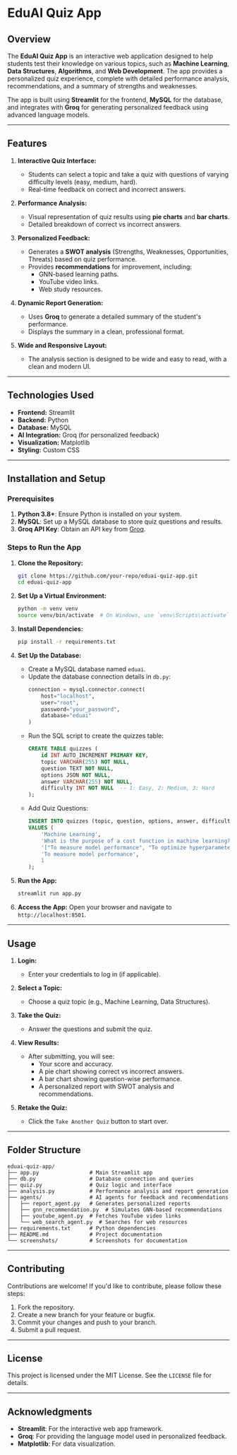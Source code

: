 # EduAI Quiz App

## Overview

The **EduAI Quiz App** is an interactive web application designed to help students test their knowledge on various topics, such as **Machine Learning**, **Data Structures**, **Algorithms**, and **Web Development**. The app provides a personalized quiz experience, complete with detailed performance analysis, recommendations, and a summary of strengths and weaknesses.

The app is built using **Streamlit** for the frontend, **MySQL** for the database, and integrates with **Groq** for generating personalized feedback using advanced language models.

---

## Features

1. **Interactive Quiz Interface:**
   - Students can select a topic and take a quiz with questions of varying difficulty levels (easy, medium, hard).
   - Real-time feedback on correct and incorrect answers.

2. **Performance Analysis:**
   - Visual representation of quiz results using **pie charts** and **bar charts**.
   - Detailed breakdown of correct vs incorrect answers.

3. **Personalized Feedback:**
   - Generates a **SWOT analysis** (Strengths, Weaknesses, Opportunities, Threats) based on quiz performance.
   - Provides **recommendations** for improvement, including:
     - GNN-based learning paths.
     - YouTube video links.
     - Web study resources.

4. **Dynamic Report Generation:**
   - Uses **Groq** to generate a detailed summary of the student's performance.
   - Displays the summary in a clean, professional format.

5. **Wide and Responsive Layout:**
   - The analysis section is designed to be wide and easy to read, with a clean and modern UI.

---

## Technologies Used

- **Frontend:** Streamlit
- **Backend:** Python
- **Database:** MySQL
- **AI Integration:** Groq (for personalized feedback)
- **Visualization:** Matplotlib
- **Styling:** Custom CSS

---

## Installation and Setup

### Prerequisites

1. **Python 3.8+**: Ensure Python is installed on your system.
2. **MySQL**: Set up a MySQL database to store quiz questions and results.
3. **Groq API Key**: Obtain an API key from [Groq](https://groq.com/).

### Steps to Run the App

1. **Clone the Repository:**
   ```bash
   git clone https://github.com/your-repo/eduai-quiz-app.git
   cd eduai-quiz-app
   ```

2. **Set Up a Virtual Environment:**
   ```bash
   python -m venv venv
   source venv/bin/activate  # On Windows, use `venv\Scripts\activate`
   ```

3. **Install Dependencies:**
   ```bash
   pip install -r requirements.txt
   ```

4. **Set Up the Database:**
   - Create a MySQL database named `eduai`.
   - Update the database connection details in `db.py`:
     ```python
     connection = mysql.connector.connect(
         host="localhost",
         user="root",
         password="your_password",
         database="eduai"
     )
     ```
   - Run the SQL script to create the quizzes table:
     ```sql
     CREATE TABLE quizzes (
         id INT AUTO_INCREMENT PRIMARY KEY,
         topic VARCHAR(255) NOT NULL,
         question TEXT NOT NULL,
         options JSON NOT NULL,
         answer VARCHAR(255) NOT NULL,
         difficulty INT NOT NULL  -- 1: Easy, 2: Medium, 3: Hard
     );
     ```
   - Add Quiz Questions:
     ```sql
     INSERT INTO quizzes (topic, question, options, answer, difficulty)
     VALUES (
         'Machine Learning',
         'What is the purpose of a cost function in machine learning?',
         '["To measure model performance", "To optimize hyperparameters", "To preprocess data", "To visualize data"]',
         'To measure model performance',
         1
     );
     ```

5. **Run the App:**
   ```bash
   streamlit run app.py
   ```

6. **Access the App:**
   Open your browser and navigate to `http://localhost:8501`.

---

## Usage

1. **Login:**
   - Enter your credentials to log in (if applicable).

2. **Select a Topic:**
   - Choose a quiz topic (e.g., Machine Learning, Data Structures).

3. **Take the Quiz:**
   - Answer the questions and submit the quiz.

4. **View Results:**
   - After submitting, you will see:
     - Your score and accuracy.
     - A pie chart showing correct vs incorrect answers.
     - A bar chart showing question-wise performance.
     - A personalized report with SWOT analysis and recommendations.

5. **Retake the Quiz:**
   - Click the `Take Another Quiz` button to start over.

---

## Folder Structure
```
eduai-quiz-app/
├── app.py                # Main Streamlit app
├── db.py                 # Database connection and queries
├── quiz.py               # Quiz logic and interface
├── analysis.py           # Performance analysis and report generation
├── agents/               # AI agents for feedback and recommendations
│   ├── report_agent.py   # Generates personalized reports
│   ├── gnn_recommendation.py  # Simulates GNN-based recommendations
│   ├── youtube_agent.py  # Fetches YouTube video links
│   └── web_search_agent.py  # Searches for web resources
├── requirements.txt      # Python dependencies
├── README.md             # Project documentation
└── screenshots/          # Screenshots for documentation
```

---

## Contributing

Contributions are welcome! If you'd like to contribute, please follow these steps:

1. Fork the repository.
2. Create a new branch for your feature or bugfix.
3. Commit your changes and push to your branch.
4. Submit a pull request.

---

## License

This project is licensed under the MIT License. See the `LICENSE` file for details.

---

## Acknowledgments

- **Streamlit**: For the interactive web app framework.
- **Groq**: For providing the language model used in personalized feedback.
- **Matplotlib**: For data visualization.



